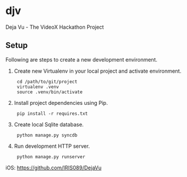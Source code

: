 djv
===

Deja Vu - The VideoX Hackathon Project

Setup
-----

Following are steps to create a new development environment.

1. Create new Virtualenv in your local project and activate environment.

        cd /path/to/git/project
        virtualenv .venv
        source .venv/bin/activate

2. Install project dependencies using Pip.

        pip install -r requires.txt

3. Create local Sqlite database.

        python manage.py syncdb

4. Run development HTTP server.

        python manage.py runserver

iOS: https://github.com/IRIS089/DejaVu
